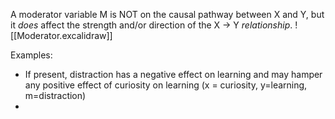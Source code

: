 A moderator variable M is NOT on the causal pathway between X and Y, but it _does_ affect the strength and/or direction of the X -> Y _relationship_.
![[Moderator.excalidraw]]

Examples:
- If present, distraction has a negative effect on learning and may hamper any positive effect of curiosity on learning (x = curiosity, y=learning, m=distraction)
- 